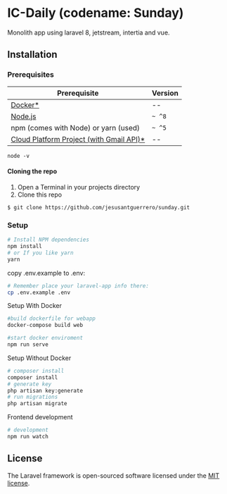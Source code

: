 # IC-Daily (codename: Sunday) 
Monolith app using laravel 8, jetstream, intertia and vue.

## Installation

### Prerequisites

| Prerequisite                                          | Version |
| ------------------------------------------------------| ------- |
| [Docker*]()                                           |    --   |
| [Node.js](http://nodejs.org)                          | `~ ^8`  |
| npm (comes with Node) or yarn (used)                  | `~ ^5`  |
| [Cloud Platform Project (with Gmail API)*](https://developers.google.com/gmail/api/quickstart/js)                                |    --   |

```shell
node -v
```

#### Cloning the repo

1. Open a Terminal in your projects directory 
2. Clone this repo

```shell
$ git clone https://github.com/jesusantguerrero/sunday.git

```
### Setup
```bash
# Install NPM dependencies
npm install 
# or If you like yarn
yarn

```

copy .env.example to .env:

```bash
# Remember place your laravel-app info there:
cp .env.example .env

```

Setup With Docker
```bash
#build dockerfile for webapp
docker-compose build web

#start docker enviroment
npm run serve

```

Setup Without Docker
```bash
# composer install
composer install
# generate key
php artisan key:generate
# run migrations
php artisan migrate
```

Frontend development
```bash
# development
npm run watch
```

## License
The Laravel framework is open-sourced software licensed under the [MIT license](https://opensource.org/licenses/MIT).
